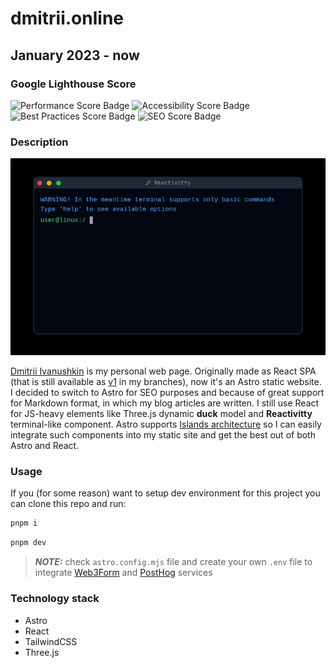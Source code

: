# dmitrii.online

## January 2023 - now

### Google Lighthouse Score

![Performance Score Badge](https://img.shields.io/badge/Performance-100-green)
![Accessibility Score Badge](https://img.shields.io/badge/Accessibility-100-green)
![Best Practices Score Badge](https://img.shields.io/badge/Best%20Practices-100-green)
![SEO Score Badge](https://img.shields.io/badge/SEO-100-green)

### Description

![Screenshot](src/assets/web-page.png)

[Dmitrii Ivanushkin](https://dmitrii.online) is my personal web page. Originally made as React SPA (that is still available as [v1](https://github.com/lasjdhu/web-page/tree/v1/) in my branches), now it's an Astro static website.
I decided to switch to Astro for SEO purposes and because of great support for Markdown format, in which my blog articles are written. I still use React for JS-heavy elements like Three.js dynamic **duck** model and **Reactivitty** terminal-like
component. Astro supports [Islands architecture](https://docs.astro.build/en/concepts/islands/) so I can easily integrate such components into my static site and get the best out of both Astro and React.

### Usage

If you (for some reason) want to setup dev environment for this project you can clone this repo and run:

```sh
pnpm i
```

```sh
pnpm dev
```

> **_NOTE:_** check `astro.config.mjs` file and create your own `.env` file to integrate [Web3Form](https://web3forms.com/) and [PostHog](https://posthog.com/) services

### Technology stack

- Astro
- React
- TailwindCSS
- Three.js
